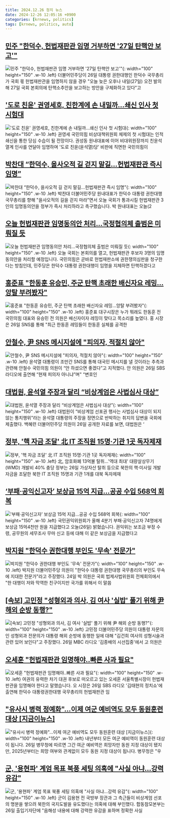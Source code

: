 ```yaml
---
title: 2024.12.26 정치 뉴스
date: 2024-12-26 12:05:16 +0900
categories: [krnews, politics]
tags: [krnews, politics, auto]
---
```

## [민주 "한덕수, 헌법재판관 임명 거부하면 '27일 탄핵안 보고'"](https://n.news.naver.com/mnews/article/031/0000896520)

![민주 "한덕수, 헌법재판관 임명 거부하면 '27일 탄핵안 보고'"](https://mimgnews.pstatic.net/image/origin/031/2024/12/26/896520.jpg?type=nf220_150){: width="100" height="150" .w-10 .left}
더불어민주당이 26일 대통령 권한대행인 한덕수 국무총리가 국회 몫 헌법재판관을 임명하지 않을 경우 "오늘 늦은 오후나 내일(27일) 오전 발의해 27일 국회 본회의에 탄핵소추안을 보고하는 방안을 구체화하고 있다"고

## ['도로 친윤' 권영세호, 친한계에 손 내밀까…쇄신 인사 첫 시험대](https://n.news.naver.com/mnews/article/421/0007986895)

!['도로 친윤' 권영세호, 친한계에 손 내밀까…쇄신 인사 첫 시험대](https://mimgnews.pstatic.net/image/origin/421/2024/12/26/7986895.jpg?type=nf220_150){: width="100" height="150" .w-10 .left}
권영세 국민의힘 비상대책위원회 체제의 첫 시험대는 인적 쇄신을 통한 당심 수습이 될 전망이다. 권성동 원내대표에 이어 비대위원장까지 친윤석열계 인사를 연달아 임명하며 '도로 친윤(윤석열)당' 비판에 직면한 국민의힘이

## [박찬대 “한덕수, 을사오적 길 걷지 말길…헌법재판관 즉시 임명”](https://n.news.naver.com/mnews/article/449/0000295013)

![박찬대 “한덕수, 을사오적 길 걷지 말길…헌법재판관 즉시 임명”](https://mimgnews.pstatic.net/image/origin/449/2024/12/26/295013.jpg?type=nf220_150){: width="100" height="150" .w-10 .left}
박찬대 더불어민주당 원내대표가 한덕수 대통령 권한대행 국무총리를 향해 "을사오적의 길을 걷지 마라"면서 오늘 국회가 통과시킬 헌법재판관 3인의 임명동의안을 정부가 즉시 처리하라고 촉구했습니다. 박 원내대표는 오늘(2

## [오늘 헌법재판관 임명동의안 처리...국정협의체 출범은 미뤄질 듯](https://n.news.naver.com/mnews/article/052/0002132504)

![오늘 헌법재판관 임명동의안 처리...국정협의체 출범은 미뤄질 듯](https://mimgnews.pstatic.net/image/origin/052/2024/12/26/2132504.jpg?type=nf220_150){: width="100" height="150" .w-10 .left}
오늘 국회는 본회의를 열고, 헌법재판관 후보자 3명의 임명동의안을 처리할 예정입니다. 국민의힘은 곧바로 헌법재판소에 권한쟁의심판을 청구한다는 방침인데, 민주당은 한덕수 대통령 권한대행이 임명을 지체하면 탄핵하겠다고

## [홍준표 "한동훈 유승민, 주군 탄핵 초래한 배신자요 레밍…앙탈 부려봤자"](https://n.news.naver.com/mnews/article/421/0007986892)

![홍준표 "한동훈 유승민, 주군 탄핵 초래한 배신자요 레밍…앙탈 부려봤자"](https://mimgnews.pstatic.net/image/origin/421/2024/12/26/7986892.jpg?type=nf220_150){: width="100" height="150" .w-10 .left}
홍준표 대구시장은 누가 뭐래도 한동훈 전 국민의힘 대표와 유승민 전 의원은 배신자이자 레밍이 맞다고 목소리를 높였다. 홍 시장은 26일 SNS를 통해 "최근 한동훈 레밍들이 한동훈 실체를 공격한

## [안철수, 尹 SNS 메시지설에 "피의자, 적절치 않아"](https://n.news.naver.com/mnews/article/011/0004432252)

![안철수, 尹 SNS 메시지설에 "피의자, 적절치 않아"](https://mimgnews.pstatic.net/image/origin/011/2024/12/26/4432252.jpg?type=nf220_150){: width="100" height="150" .w-10 .left}
윤석열 대통령이 조만간 SNS를 통해 대국민 메시지를 낼 것이라는 추측과 관련해 안철수 국민의힘 의원이 “안 하셨으면 좋겠다”고 지적했다. 안 의원은 26일 SBS 라디오에 출연해 “현재 피의자 아니냐”며" “변호인

## [대법원, 윤석열 주장과 달리 “비상계엄은 사법심사 대상”](https://n.news.naver.com/mnews/article/028/0002723574)

![대법원, 윤석열 주장과 달리 “비상계엄은 사법심사 대상”](https://mimgnews.pstatic.net/image/origin/028/2024/12/26/2723574.jpg?type=nf220_150){: width="100" height="150" .w-10 .left}
대법원이 “비상계엄 선포권 행사는 사법심사 대상이 되지 않는 통치행위”라는 윤석열 대통령의 주장을 정면으로 반박하는 취지의 답변을 국회에 제출했다. 백혜련 더불어민주당 의원이 26일 공개한 자료를 보면, 대법원은 ‘

## [정부, '핵 자금 조달' 北 IT 조직원 15명·기관 1곳 독자제재](https://n.news.naver.com/mnews/article/629/0000351155)

![정부, '핵 자금 조달' 北 IT 조직원 15명·기관 1곳 독자제재](https://mimgnews.pstatic.net/image/origin/629/2024/12/26/351155.jpg?type=nf220_150){: width="100" height="150" .w-10 .left}
北, 암호화폐 13억불 탈취...'역대 최대' 대량살상무기(WMD) 개발비 40% 충당 정부는 26일 가상자산 탈취 등으로 북한의 핵·미사일 개발 자금을 조달한 북한 IT 조직원 15명과 기관 1개를 대북 독자제재

## [‘부패·공익신고자’ 보상금 15억 지급…공공 수입 568억 회복](https://n.news.naver.com/mnews/article/056/0011864358)

![‘부패·공익신고자’ 보상금 15억 지급…공공 수입 568억 회복](https://mimgnews.pstatic.net/image/origin/056/2024/12/26/11864358.jpg?type=nf220_150){: width="100" height="150" .w-10 .left}
국민권익위원회가 올해 4분기 부패·공익신고자 74명에게 보상금 15억4천만 원을 지급했다고 오늘(26일) 밝혔습니다. 권익위는 보조금 부정 수령, 공무원의 세무조사 무마 신고 등에 대해 이 같은 보상금을 지급했다고

## [박지원 "한덕수 권한대행 부인도 '무속' 전문가"](https://n.news.naver.com/mnews/article/088/0000922605)

![박지원 "한덕수 권한대행 부인도 '무속' 전문가"](https://mimgnews.pstatic.net/image/origin/088/2024/12/25/922605.jpg?type=nf220_150){: width="100" height="150" .w-10 .left}
박지원 더불어민주당 의원이 "한덕수 대통령 권한대행 국무총리의 부인도 무속에 지대한 전문가"라고 주장했다. 24일 박 의원은 국회 법제사법위원회 전체회의에서 "한 대행이 저와 막역한 친구이지만 국가를 위해서 이 말씀

## [[속보] 고민정 "성형외과 의사, 김 여사 '실밥' 풀기 위해 尹 해외 순방 동행?"](https://n.news.naver.com/mnews/article/088/0000922777)

![[속보] 고민정 "성형외과 의사, 김 여사 '실밥' 풀기 위해 尹 해외 순방 동행?"](https://mimgnews.pstatic.net/image/origin/088/2024/12/26/922777.jpg?type=nf220_150){: width="100" height="150" .w-10 .left}
고민정 더불어민주당 의원이 대통령 자문의인 성형외과 전문의가 대통령 해외 순방에 동행한 일에 대해 "김건희 여사의 성형시술과 관련 있어 보인다"고 주장했다. 26일 MBC 라디오 '김종배의 시선집중'에서 고 의원은

## [오세훈 "헌법재판관 임명해야..빠른 사과 필요"](https://n.news.naver.com/mnews/article/660/0000075945)

![오세훈 "헌법재판관 임명해야..빠른 사과 필요"](https://mimgnews.pstatic.net/image/origin/660/2024/12/26/75945.jpg?type=nf220_150){: width="100" height="150" .w-10 .left}
여권의 유력한 차기 대권 후보로 떠오르고 있는 오세훈 서울특별시장이 헌법재판관을 임명해야 한다고 말했습니다. 오 시장은 26일 SBS 라디오 '김태현의 정치쇼'에 출연해 한덕수 대통령권한대행 국무총리의 헌법재판관 임

## ["유사시 병력 정예화"...이제 여군 예비역도 모두 동원훈련 대상 [지금이뉴스]](https://n.news.naver.com/mnews/article/052/0002132505)

!["유사시 병력 정예화"...이제 여군 예비역도 모두 동원훈련 대상 [지금이뉴스]](https://mimgnews.pstatic.net/image/origin/052/2024/12/26/2132505.jpg?type=nf220_150){: width="100" height="150" .w-10 .left}
내년부터 모든 여군 예비역이 동원훈련 대상이 됩니다. 26일 병무청에 따르면 그간 여군 예비역은 희망자만 동원 지정 대상이 됐지만, 2025년부터는 희망 여부와 관계없이 모두 동원 지정 대상이 됩니다. 병무청은 "우

## [군, '용현파' 계엄 목표 북풍 세팅 의혹에 "사실 아냐…강력 유감"](https://n.news.naver.com/mnews/article/008/0005133370)

![군, '용현파' 계엄 목표 북풍 세팅 의혹에 "사실 아냐…강력 유감"](https://mimgnews.pstatic.net/image/origin/008/2024/12/26/5133370.jpg?type=nf220_150){: width="100" height="150" .w-10 .left}
군이 김용현 전 국방부 장관과 그 측근들이 비상계엄 선포의 명분을 쌓으려 북한의 국지도발을 유도했다는 의혹에 대해 부인했다. 합동참모본부는 26일 출입기자단에 "음해성 내용에 대해 강력한 유감을 표하며 정확한 사실

